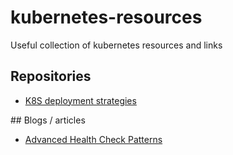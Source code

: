 # kubernetes-resources
Useful collection of kubernetes resources and links


## Repositories

- [K8S deployment strategies](https://github.com/vjgarcera/k8s-deployment-strategies)


## Blogs / articles

- [Advanced Health Check Patterns](https://ahmet.im/blog/advanced-kubernetes-health-checks/index.html)
